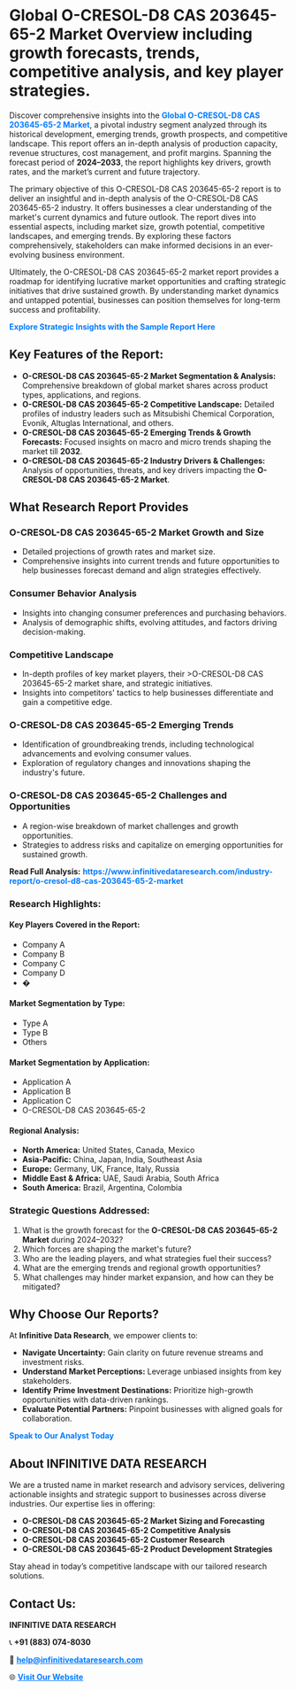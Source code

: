 <h1>Global O-CRESOL-D8 CAS 203645-65-2 Market Overview including growth forecasts, trends, competitive analysis, and key player strategies.</h1>
<p>
Discover comprehensive insights into the 
<a href="https://www.infinitivedataresearch.com/industry-report/o-cresol-d8-cas-203645-65-2-market" rel="dofollow" style="color: #007BFF; text-decoration: none;"><strong>Global O-CRESOL-D8 CAS 203645-65-2 Market</strong></a>, a pivotal industry segment analyzed through its historical development, emerging trends, growth prospects, and competitive landscape. This report offers an in-depth analysis of production capacity, revenue structures, cost management, and profit margins. Spanning the forecast period of <strong>2024–2033</strong>, the report highlights key drivers, growth rates, and the market’s current and future trajectory.
</p>
<p>
The primary objective of this O-CRESOL-D8 CAS 203645-65-2 report is to deliver an insightful and in-depth analysis of the O-CRESOL-D8 CAS 203645-65-2 industry. It offers businesses a clear understanding of the market's current dynamics and future outlook. The report dives into essential aspects, including market size, growth potential, competitive landscapes, and emerging trends. By exploring these factors comprehensively, stakeholders can make informed decisions in an ever-evolving business environment.
</p>
<p>
Ultimately, the O-CRESOL-D8 CAS 203645-65-2 market report provides a roadmap for identifying lucrative market opportunities and crafting strategic initiatives that drive sustained growth. By understanding market dynamics and untapped potential, businesses can position themselves for long-term success and profitability.
</p>
<p>
<a href="https://www.infinitivedataresearch.com/request-sample/reportId=103738" style="color: #007BFF; text-decoration: none;"><strong>Explore Strategic Insights with the Sample Report Here</strong></a>
</p>

<h2>Key Features of the Report:</h2>
<ul>
<li><strong>O-CRESOL-D8 CAS 203645-65-2 Market Segmentation & Analysis:</strong> Comprehensive breakdown of global market shares across product types, applications, and regions.</li>
<li><strong>O-CRESOL-D8 CAS 203645-65-2 Competitive Landscape:</strong> Detailed profiles of industry leaders such as Mitsubishi Chemical Corporation, Evonik, Altuglas International, and others.</li>
<li><strong>O-CRESOL-D8 CAS 203645-65-2 Emerging Trends & Growth Forecasts:</strong> Focused insights on macro and micro trends shaping the market till <strong>2032</strong>.</li>
<li><strong>O-CRESOL-D8 CAS 203645-65-2 Industry Drivers & Challenges:</strong> Analysis of opportunities, threats, and key drivers impacting the <strong>O-CRESOL-D8 CAS 203645-65-2 Market</strong>.</li>
</ul>

<h2>What Research Report Provides</h2>
<h3>O-CRESOL-D8 CAS 203645-65-2 Market Growth and Size</h3>
<ul>
<li>Detailed projections of growth rates and market size.</li>
<li>Comprehensive insights into current trends and future opportunities to help businesses forecast demand and align strategies effectively.</li>
</ul>

<h3>Consumer Behavior Analysis</h3>
<ul>
<li>Insights into changing consumer preferences and purchasing behaviors.</li>
<li>Analysis of demographic shifts, evolving attitudes, and factors driving decision-making.</li>
</ul>

<h3>Competitive Landscape</h3>
<ul>
<li>In-depth profiles of key market players, their >O-CRESOL-D8 CAS 203645-65-2 market share, and strategic initiatives.</li>
<li>Insights into competitors' tactics to help businesses differentiate and gain a competitive edge.</li>
</ul>

<h3>O-CRESOL-D8 CAS 203645-65-2 Emerging Trends</h3>
<ul>
<li>Identification of groundbreaking trends, including technological advancements and evolving consumer values.</li>
<li>Exploration of regulatory changes and innovations shaping the industry's future.</li>
</ul>

<h3>O-CRESOL-D8 CAS 203645-65-2 Challenges and Opportunities</h3>
<ul>
<li>A region-wise breakdown of market challenges and growth opportunities.</li>
<li>Strategies to address risks and capitalize on emerging opportunities for sustained growth.</li>
</ul>
<p><strong>Read Full Analysis:</strong> <a href="https://www.infinitivedataresearch.com/industry-report/o-cresol-d8-cas-203645-65-2-market" rel="dofollow" style="color: #007BFF; text-decoration: none;"><strong>https://www.infinitivedataresearch.com/industry-report/o-cresol-d8-cas-203645-65-2-market</strong></a></p>
<h3>Research Highlights:</h3>
<h4>Key Players Covered in the Report:</h4>
<ul><li>Company A</li><li>Company B</li><li>Company C</li><li>Company D</li><li>�</li></ul>
<h4>Market Segmentation by Type:</h4>
<ul><li>Type A</li><li>Type B</li><li>Others</li></ul>
<h4>Market Segmentation by Application:</h4>
<ul><li>Application A</li><li>Application B</li><li>Application C</li><li>O-CRESOL-D8 CAS 203645-65-2</li></ul>

<h4>Regional Analysis:</h4>
<ul>
<li><strong>North America:</strong> United States, Canada, Mexico</li>
<li><strong>Asia-Pacific:</strong> China, Japan, India, Southeast Asia</li>
<li><strong>Europe:</strong> Germany, UK, France, Italy, Russia</li>
<li><strong>Middle East & Africa:</strong> UAE, Saudi Arabia, South Africa</li>
<li><strong>South America:</strong> Brazil, Argentina, Colombia</li>
</ul>

<h3>Strategic Questions Addressed:</h3>
<ol>
<li>What is the growth forecast for the <strong>O-CRESOL-D8 CAS 203645-65-2 Market</strong> during 2024–2032?</li>
<li>Which forces are shaping the market's future?</li>
<li>Who are the leading players, and what strategies fuel their success?</li>
<li>What are the emerging trends and regional growth opportunities?</li>
<li>What challenges may hinder market expansion, and how can they be mitigated?</li>
</ol>

<h2>Why Choose Our Reports?</h2>
<p>At <strong>Infinitive Data Research</strong>, we empower clients to:</p>
<ul>
<li><strong>Navigate Uncertainty:</strong> Gain clarity on future revenue streams and investment risks.</li>
<li><strong>Understand Market Perceptions:</strong> Leverage unbiased insights from key stakeholders.</li>
<li><strong>Identify Prime Investment Destinations:</strong> Prioritize high-growth opportunities with data-driven rankings.</li>
<li><strong>Evaluate Potential Partners:</strong> Pinpoint businesses with aligned goals for collaboration.</li>
</ul>
<p><a href="https://www.infinitivedataresearch.com/industry-report/o-cresol-d8-cas-203645-65-2-market" rel="dofollow" style="color: #007BFF; text-decoration: none;"><strong>Speak to Our Analyst Today</strong></a></p>

<h2>About INFINITIVE DATA RESEARCH</h2>
<p>We are a trusted name in market research and advisory services, delivering actionable insights and strategic support to businesses across diverse industries. Our expertise lies in offering:</p>
<ul>
<li><strong>O-CRESOL-D8 CAS 203645-65-2 Market Sizing and Forecasting</strong></li>
<li><strong>O-CRESOL-D8 CAS 203645-65-2 Competitive Analysis</strong></li>
<li><strong>O-CRESOL-D8 CAS 203645-65-2 Customer Research</strong></li>
<li><strong>O-CRESOL-D8 CAS 203645-65-2 Product Development Strategies</strong></li>
</ul>
<p>Stay ahead in today’s competitive landscape with our tailored research solutions.</p>

<h2>Contact Us:</h2>
<p><strong>INFINITIVE DATA RESEARCH</strong></p>
<p>📞 <strong>+91 (883) 074-8030</strong></p>
<p>📧 <strong><a href="mailto:help@infinitivedataresearch.com" style="color: #007BFF;">help@infinitivedataresearch.com</a></strong></p>
<p>🌐 <strong><a href="https://www.infinitivedataresearch.com" rel="dofollow" style="color: #007BFF;">Visit Our Website</a></strong></p>